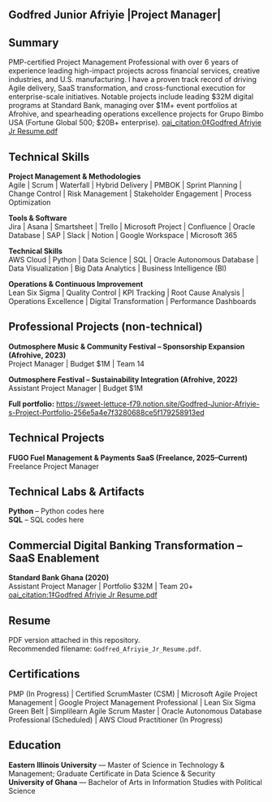 ## Godfred Junior Afriyie |Project Manager|
## Summary
PMP-certified Project Management Professional with over 6 years of experience leading high-impact projects across financial services, creative industries, and U.S. manufacturing. I have a proven track record of driving Agile delivery, SaaS transformation, and cross-functional execution for enterprise-scale initiatives. Notable projects include leading $32M digital programs at Standard Bank, managing over $1M+ event portfolios at Afrohive, and spearheading operations excellence projects for Grupo Bimbo USA (Fortune Global 500; $20B+ enterprise).  [oai_citation:0‡Godfred Afriyie Jr Resume.pdf](sediment://file_00000000e7e861f58af968de34e52e32)

## Technical Skills

**Project Management & Methodologies**  
Agile | Scrum | Waterfall | Hybrid Delivery | PMBOK | Sprint Planning | Change Control | Risk Management | Stakeholder Engagement | Process Optimization

**Tools & Software**  
Jira | Asana | Smartsheet | Trello | Microsoft Project | Confluence | Oracle Database | SAP | Slack | Notion | Google Workspace | Microsoft 365

**Technical Skills**  
AWS Cloud | Python | Data Science | SQL | Oracle Autonomous Database | Data Visualization | Big Data Analytics | Business Intelligence (BI)

**Operations & Continuous Improvement**  
Lean Six Sigma | Quality Control | KPI Tracking | Root Cause Analysis | Operations Excellence | Digital Transformation | Performance Dashboards

## Professional Projects (non-technical)
**Outmosphere Music & Community Festival – Sponsorship Expansion (Afrohive, 2023)**  
Project Manager | Budget $1M | Team 14

**Outmosphere Festival – Sustainability Integration (Afrohive, 2022)**  
Assistant Project Manager | Budget $1M

**Full portfolio:** https://sweet-lettuce-f79.notion.site/Godfred-Junior-Afriyie-s-Project-Portfolio-256e5a4e7f3280688ce5f179258913ed

## Technical Projects
**FUGO Fuel Management & Payments SaaS (Freelance, 2025–Current)**  
Freelance Project Manager

## Technical Labs & Artifacts
**Python** – Python codes here  
**SQL** – SQL codes here

## Commercial Digital Banking Transformation – SaaS Enablement
**Standard Bank Ghana (2020)**  
Assistant Project Manager | Portfolio $32M | Team 20+  [oai_citation:1‡Godfred Afriyie Jr Resume.pdf](sediment://file_00000000e7e861f58af968de34e52e32)

## Resume
PDF version attached in this repository.  
Recommended filename: `Godfred_Afriyie_Jr_Resume.pdf`.

## Certifications
PMP (In Progress) | Certified ScrumMaster (CSM) | Microsoft Agile Project Management | Google Project Management Professional | Lean Six Sigma Green Belt | Simplilearn Agile Scrum Master | Oracle Autonomous Database Professional (Scheduled) | AWS Cloud Practitioner (In Progress)

## Education
**Eastern Illinois University** — Master of Science in Technology & Management; Graduate Certificate in Data Science & Security  
**University of Ghana** — Bachelor of Arts in Information Studies with Political Science
